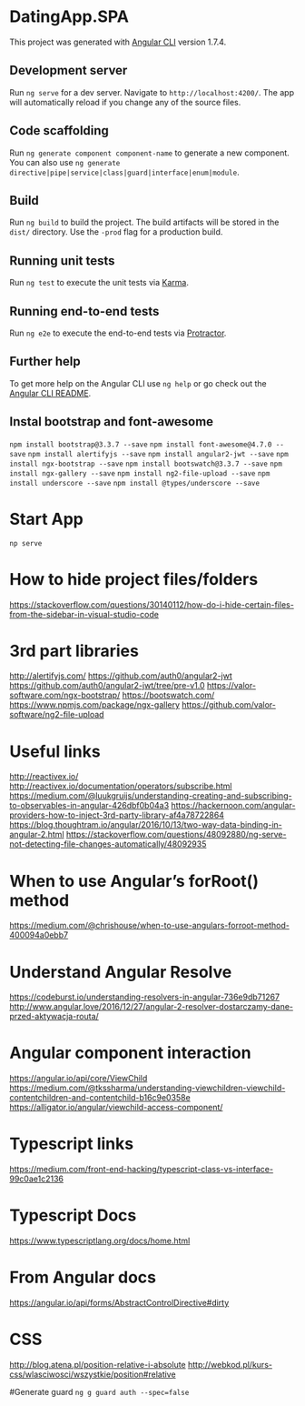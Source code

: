 # DatingApp.SPA

This project was generated with [Angular CLI](https://github.com/angular/angular-cli) version 1.7.4.

## Development server

Run `ng serve` for a dev server. Navigate to `http://localhost:4200/`. The app will automatically reload if you change any of the source files.

## Code scaffolding

Run `ng generate component component-name` to generate a new component. You can also use `ng generate directive|pipe|service|class|guard|interface|enum|module`.

## Build

Run `ng build` to build the project. The build artifacts will be stored in the `dist/` directory. Use the `-prod` flag for a production build.

## Running unit tests

Run `ng test` to execute the unit tests via [Karma](https://karma-runner.github.io).

## Running end-to-end tests

Run `ng e2e` to execute the end-to-end tests via [Protractor](http://www.protractortest.org/).

## Further help

To get more help on the Angular CLI use `ng help` or go check out the [Angular CLI README](https://github.com/angular/angular-cli/blob/master/README.md).

## Instal bootstrap and font-awesome
`npm install bootstrap@3.3.7 --save`
`npm install font-awesome@4.7.0 --save`
`npm install alertifyjs --save` 
`npm install angular2-jwt --save`
`npm install ngx-bootstrap --save`
`npm install bootswatch@3.3.7 --save`
`npm install ngx-gallery --save`
`npm install ng2-file-upload --save`
`npm install underscore --save`
`npm install @types/underscore --save`



# Start App
`np serve`

# How to hide project files/folders
https://stackoverflow.com/questions/30140112/how-do-i-hide-certain-files-from-the-sidebar-in-visual-studio-code

# 3rd part libraries
http://alertifyjs.com/
https://github.com/auth0/angular2-jwt
https://github.com/auth0/angular2-jwt/tree/pre-v1.0
https://valor-software.com/ngx-bootstrap/
https://bootswatch.com/
https://www.npmjs.com/package/ngx-gallery
https://github.com/valor-software/ng2-file-upload

# Useful links
http://reactivex.io/
http://reactivex.io/documentation/operators/subscribe.html
https://medium.com/@luukgruijs/understanding-creating-and-subscribing-to-observables-in-angular-426dbf0b04a3
https://hackernoon.com/angular-providers-how-to-inject-3rd-party-library-af4a78722864
https://blog.thoughtram.io/angular/2016/10/13/two-way-data-binding-in-angular-2.html
https://stackoverflow.com/questions/48092880/ng-serve-not-detecting-file-changes-automatically/48092935

# When to use Angular’s forRoot() method
https://medium.com/@chrishouse/when-to-use-angulars-forroot-method-400094a0ebb7

# Understand Angular Resolve
https://codeburst.io/understanding-resolvers-in-angular-736e9db71267
http://www.angular.love/2016/12/27/angular-2-resolver-dostarczamy-dane-przed-aktywacja-routa/

# Angular component interaction
https://angular.io/api/core/ViewChild
https://medium.com/@tkssharma/understanding-viewchildren-viewchild-contentchildren-and-contentchild-b16c9e0358e
https://alligator.io/angular/viewchild-access-component/

# Typescript links
https://medium.com/front-end-hacking/typescript-class-vs-interface-99c0ae1c2136

# Typescript Docs
https://www.typescriptlang.org/docs/home.html

# From Angular docs
https://angular.io/api/forms/AbstractControlDirective#dirty

# CSS
http://blog.atena.pl/position-relative-i-absolute
http://webkod.pl/kurs-css/wlasciwosci/wszystkie/position#relative

#Generate guard
`ng g guard auth --spec=false`
